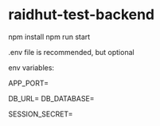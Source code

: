 # raidhut-test-backend

npm install
npm run start

.env file is recommended, but optional

env variables:

APP_PORT=

DB_URL=
DB_DATABASE=

SESSION_SECRET=
